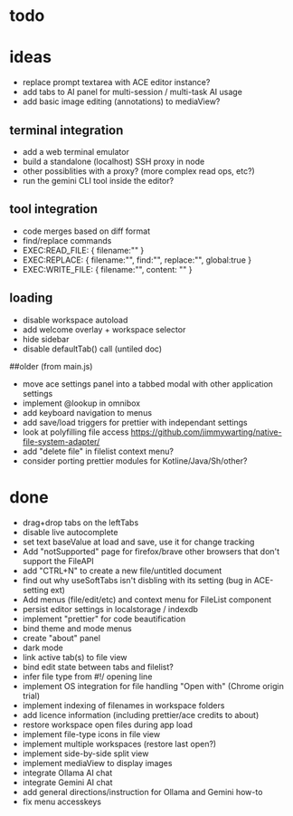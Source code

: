 # todo

# ideas
- replace prompt textarea with ACE editor instance?
- add tabs to AI panel for multi-session / multi-task AI usage
- add basic image editing (annotations) to mediaView?

## terminal integration
- add a web terminal emulator
- build a standalone (localhost) SSH proxy in node
- other possiblities with a proxy? (more complex read ops, etc?)
- run the gemini CLI tool inside the editor?

## tool integration
- code merges based on diff format
- find/replace commands
- EXEC:READ_FILE: { filename:"" }
- EXEC:REPLACE: { filename:"", find:"", replace:"", global:true }
- EXEC:WRITE_FILE: { filename:"", content: "" }

## loading
- disable workspace autoload
- add welcome overlay + workspace selector
- hide sidebar
- disable defaultTab() call (untiled doc)

##older (from main.js)
- move ace settings panel into a tabbed modal with other application settings
- implement @lookup in omnibox
- add keyboard navigation to menus
- add save/load triggers for prettier with independant settings
- look at polyfilling file access https://github.com/jimmywarting/native-file-system-adapter/
- add "delete file" in filelist context menu?
- consider porting prettier modules for Kotline/Java/Sh/other?


# done
- drag+drop tabs on the leftTabs
- disable live autocomplete
- set text baseValue at load and save, use it for change tracking
- Add "notSupported" page for firefox/brave other browsers that don't support the FileAPI
- add "CTRL+N" to create a new file/untitled document
- find out why useSoftTabs isn't disbling with its setting (bug in ACE-setting ext)
- Add menus (file/edit/etc) and context menu for FileList component
- persist editor settings in localstorage / indexdb
- implement "prettier" for code beautification
- bind theme and mode menus
- create "about" panel
- dark mode
- link active tab(s) to file view
- bind edit state between tabs and filelist?
- infer file type from #!/ opening line
- implement OS integration for file handling "Open with" (Chrome origin trial)
- implement indexing of filenames in workspace folders
- add licence information (including prettier/ace credits to about)
- restore workspace open files during app load
- implement file-type icons in file view
- implement multiple workspaces (restore last open?)	
- implement side-by-side split view
- implement mediaView to display images
- integrate Ollama AI chat
- integrate Gemini AI chat
- add general directions/instruction for Ollama and Gemini how-to
- fix menu accesskeys
